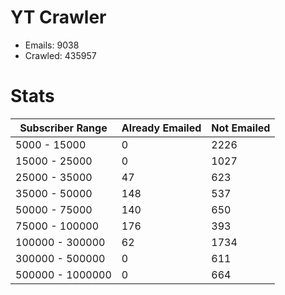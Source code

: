 # YT Crawler
- Emails: 9038
- Crawled: 435957

# Stats
| Subscriber Range  | Already Emailed | Not Emailed |
|-------|-------|-------|
| 5000 - 15000 | 0 | 2226 |
| 15000 - 25000 | 0 | 1027 |
| 25000 - 35000 | 47 | 623 |
| 35000 - 50000 | 148 | 537 |
| 50000 - 75000 | 140 | 650 |
| 75000 - 100000 | 176 | 393 |
| 100000 - 300000 | 62 | 1734 |
| 300000 - 500000 | 0 | 611 |
| 500000 - 1000000 | 0 | 664 |
